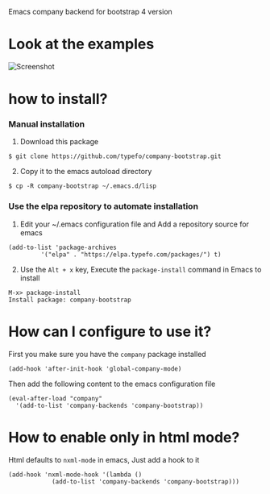 Emacs company backend for bootstrap 4 version

# Look at the examples

![Screenshot](https://typefo.com/assets/img/company-bootstrap-example.jpg)

# how to install?

### Manual installation

1. Download this package

```
$ git clone https://github.com/typefo/company-bootstrap.git
```

2. Copy it to the emacs autoload directory

```
$ cp -R company-bootstrap ~/.emacs.d/lisp
```

### Use the elpa repository to automate installation

1. Edit your ~/.emacs configuration file and Add a repository source for emacs

```
(add-to-list 'package-archives
         '("elpa" . "https://elpa.typefo.com/packages/") t)
```

2. Use the `Alt + x` key, Execute the `package-install` command in Emacs to install

```
M-x> package-install
Install package: company-bootstrap
```

# How can I configure to use it?

First you make sure you have the `company` package installed

```
(add-hook 'after-init-hook 'global-company-mode)
```

Then add the following content to the emacs configuration file

```
(eval-after-load "company"
  '(add-to-list 'company-backends 'company-bootstrap))
```

# How to enable only in html mode?

Html defaults to `nxml-mode` in emacs, Just add a hook to it

```
(add-hook 'nxml-mode-hook '(lambda ()
            (add-to-list 'company-backends 'company-bootstrap)))
```

